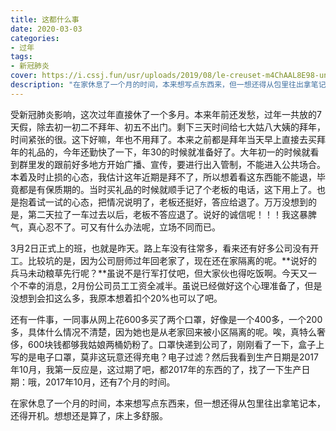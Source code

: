 ```yaml
---
title: 这都什么事
date: 2020-03-03
categories:
- 过年
tags:
- 新冠肺炎
cover: https://i.cssj.fun/usr/uploads/2019/08/le-creuset-m4ChAAL8E98-unsplash.png
description: "在家休息了一个月的时间，本来想写点东西来，但一想还得从包里往出拿笔记本，还得开机。想想还是算了，床上多舒服。"
---
```




受新冠肺炎影响，这次过年直接休了一个多月。本来年前还发愁，过年一共放的7天假，除去初一初二不拜年、初五不出门。剩下三天时间给七大姑八大姨的拜年，时间紧张的很。这下好嘛，年也不用拜了。本来之前都是拜年当天早上直接去买拜年的礼品的，今年还勤快了一下，年30的时候就准备好了。大年初一的时候就看到群里发的跟前好多地方开始广播、宣传，要进行出入管制，不能进入公共场合。本着及时止损的心态，我估计这年近期是拜不了，所以想着看这东西能不能退，毕竟都是有保质期的。当时买礼品的时候就顺手记了个老板的电话，这下用上了。也是抱着试一试的心态，把情况说明了，老板还挺好，答应给退了。万万没想到的是，第二天拉了一车过去以后，老板不答应退了。说好的诚信呢！！！我这暴脾气，真心忍不了。可又有什么办法呢，立场不同而已。

3月2日正式上的班，也就是昨天。路上车没有往常多，看来还有好多公司没有开工。比较坑的是，因为公司厨师过年回老家了，现在还在家隔离的呢。**说好的兵马未动粮草先行呢？**虽说不是行军打仗吧，但大家伙也得吃饭啊。今天又一个不幸的消息，2月份公司员工工资全减半。虽说已经做好这个心理准备了，但是没想到会扣这么多，我原本想着扣个20%也可以了吧。

还有一件事，一同事从网上花600多买了两个口罩，好像是一个400多，一个200多，具体什么情况不清楚，因为她也是从老家回来被小区隔离的呢。唉，真特么奢侈，600块钱都够我姑娘两桶奶粉了。口罩快递到公司了，刚刚看了一下，盒子上写的是电子口罩，莫非这玩意还得充电？电子过滤？然后我看到生产日期是2017年10月，我第一反应是，这过期了吧，都2017年的东西的了，找了一下生产日期：哦，2017年10月，还有7个月的时间。

在家休息了一个月的时间，本来想写点东西来，但一想还得从包里往出拿笔记本，还得开机。想想还是算了，床上多舒服。

